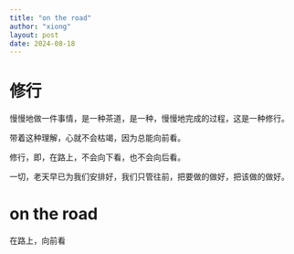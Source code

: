 ```yaml
---
title: "on the road"
author: "xiong"
layout: post
date: 2024-08-18
---
```


# 修行
慢慢地做一件事情，是一种茶道，是一种，慢慢地完成的过程，这是一种修行。

带着这种理解，心就不会枯竭，因为总能向前看。

修行，即，在路上，不会向下看，也不会向后看。

一切，老天早已为我们安排好，我们只管往前，把要做的做好，把该做的做好。

# on the road
在路上，向前看